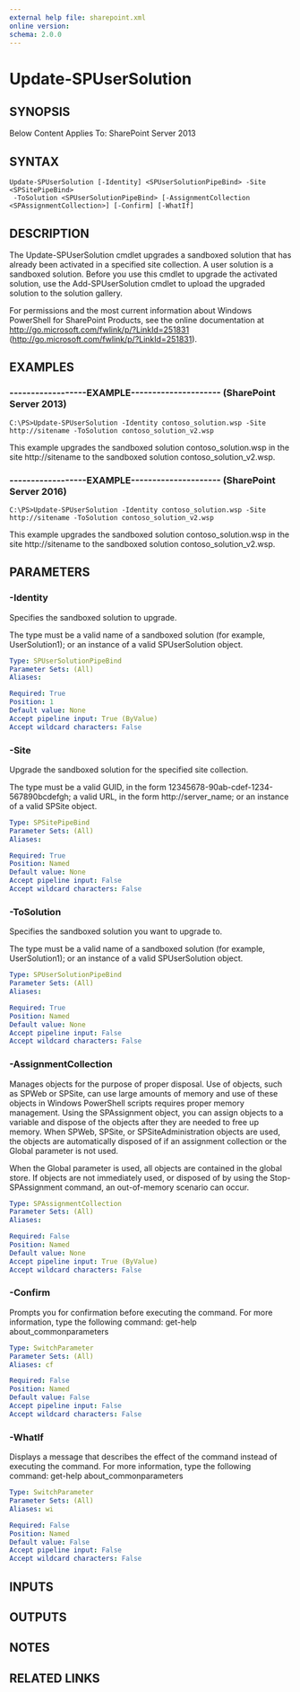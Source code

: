 ```yaml
---
external help file: sharepoint.xml
online version: 
schema: 2.0.0
---
```


# Update-SPUserSolution

## SYNOPSIS
Below Content Applies To: SharePoint Server 2013

## SYNTAX

```
Update-SPUserSolution [-Identity] <SPUserSolutionPipeBind> -Site <SPSitePipeBind>
 -ToSolution <SPUserSolutionPipeBind> [-AssignmentCollection <SPAssignmentCollection>] [-Confirm] [-WhatIf]
```

## DESCRIPTION
The Update-SPUserSolution cmdlet upgrades a sandboxed solution that has already been activated in a specified site collection.
A user solution is a sandboxed solution.
Before you use this cmdlet to upgrade the activated solution, use the Add-SPUserSolution cmdlet to upload the upgraded solution to the solution gallery.

For permissions and the most current information about Windows PowerShell for SharePoint Products, see the online documentation at http://go.microsoft.com/fwlink/p/?LinkId=251831 (http://go.microsoft.com/fwlink/p/?LinkId=251831).

## EXAMPLES

### ------------------EXAMPLE--------------------- (SharePoint Server 2013)
```
C:\PS>Update-SPUserSolution -Identity contoso_solution.wsp -Site http://sitename -ToSolution contoso_solution_v2.wsp
```

This example upgrades the sandboxed solution contoso_solution.wsp in the site http://sitename to the sandboxed solution contoso_solution_v2.wsp.

### ------------------EXAMPLE--------------------- (SharePoint Server 2016)
```
C:\PS>Update-SPUserSolution -Identity contoso_solution.wsp -Site http://sitename -ToSolution contoso_solution_v2.wsp
```

This example upgrades the sandboxed solution contoso_solution.wsp in the site http://sitename to the sandboxed solution contoso_solution_v2.wsp.

## PARAMETERS

### -Identity
Specifies the sandboxed solution to upgrade.

The type must be a valid name of a sandboxed solution (for example, UserSolution1); or an instance of a valid SPUserSolution object.

```yaml
Type: SPUserSolutionPipeBind
Parameter Sets: (All)
Aliases: 

Required: True
Position: 1
Default value: None
Accept pipeline input: True (ByValue)
Accept wildcard characters: False
```

### -Site
Upgrade the sandboxed solution for the specified site collection.

The type must be a valid GUID, in the form 12345678-90ab-cdef-1234-567890bcdefgh; a valid URL, in the form http://server_name; or an instance of a valid SPSite object.

```yaml
Type: SPSitePipeBind
Parameter Sets: (All)
Aliases: 

Required: True
Position: Named
Default value: None
Accept pipeline input: False
Accept wildcard characters: False
```

### -ToSolution
Specifies the sandboxed solution you want to upgrade to.

The type must be a valid name of a sandboxed solution (for example, UserSolution1); or an instance of a valid SPUserSolution object.

```yaml
Type: SPUserSolutionPipeBind
Parameter Sets: (All)
Aliases: 

Required: True
Position: Named
Default value: None
Accept pipeline input: False
Accept wildcard characters: False
```

### -AssignmentCollection
Manages objects for the purpose of proper disposal.
Use of objects, such as SPWeb or SPSite, can use large amounts of memory and use of these objects in Windows PowerShell scripts requires proper memory management.
Using the SPAssignment object, you can assign objects to a variable and dispose of the objects after they are needed to free up memory.
When SPWeb, SPSite, or SPSiteAdministration objects are used, the objects are automatically disposed of if an assignment collection or the Global parameter is not used.

When the Global parameter is used, all objects are contained in the global store.
If objects are not immediately used, or disposed of by using the Stop-SPAssignment command, an out-of-memory scenario can occur.

```yaml
Type: SPAssignmentCollection
Parameter Sets: (All)
Aliases: 

Required: False
Position: Named
Default value: None
Accept pipeline input: True (ByValue)
Accept wildcard characters: False
```

### -Confirm
Prompts you for confirmation before executing the command.
For more information, type the following command: get-help about_commonparameters

```yaml
Type: SwitchParameter
Parameter Sets: (All)
Aliases: cf

Required: False
Position: Named
Default value: False
Accept pipeline input: False
Accept wildcard characters: False
```

### -WhatIf
Displays a message that describes the effect of the command instead of executing the command.
For more information, type the following command: get-help about_commonparameters

```yaml
Type: SwitchParameter
Parameter Sets: (All)
Aliases: wi

Required: False
Position: Named
Default value: False
Accept pipeline input: False
Accept wildcard characters: False
```

## INPUTS

## OUTPUTS

## NOTES

## RELATED LINKS

